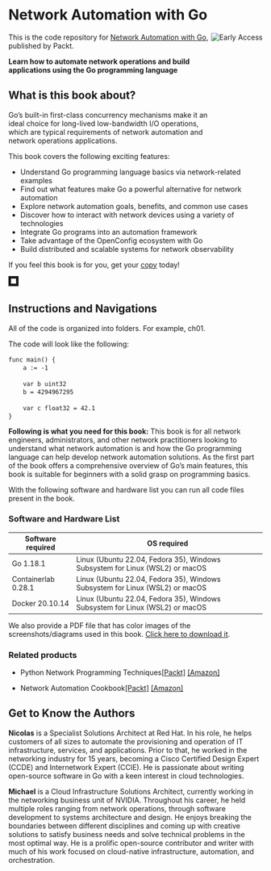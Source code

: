 # Network Automation with Go

<a href="https://www.packtpub.com/product/network-automation-with-go/9781800560925?utm_source=github&utm_medium=repository&utm_campaign=9781800560925"><img src="https://static.packt-cdn.com/products/9781800560925/cover/smaller" alt="Early Access" height="256px" align="right"></a>

This is the code repository for [Network Automation with Go](https://www.packtpub.com/product/network-automation-with-go/9781800560925?utm_source=github&utm_medium=repository&utm_campaign=9781800560925), published by Packt.

**Learn how to automate network operations and build applications using the Go programming language**

## What is this book about?
Go’s built-in first-class concurrency mechanisms make it an ideal choice for long-lived low-bandwidth I/O operations, which are typical requirements of network automation and network operations applications.

This book covers the following exciting features:
* Understand Go programming language basics via network-related examples
* Find out what features make Go a powerful alternative for network automation
* Explore network automation goals, benefits, and common use cases
* Discover how to interact with network devices using a variety of technologies
* Integrate Go programs into an automation framework
* Take advantage of the OpenConfig ecosystem with Go
* Build distributed and scalable systems for network observability

If you feel this book is for you, get your [copy](https://www.amazon.com/dp/1800560923) today!

<a href="https://www.packtpub.com/?utm_source=github&utm_medium=banner&utm_campaign=GitHubBanner"><img src="https://raw.githubusercontent.com/PacktPublishing/GitHub/master/GitHub.png" 
alt="https://www.packtpub.com/" border="5" /></a>

## Instructions and Navigations
All of the code is organized into folders. For example, ch01.

The code will look like the following:
```
func main() {     
    a := -1     
    
    var b uint32     
    b = 4294967295     
    
    var c float32 = 42.1
}
```

**Following is what you need for this book:**
This book is for all network engineers, administrators, and other network practitioners looking to understand what network automation is and how the Go programming language can help develop network automation solutions. As the first part of the book offers a comprehensive overview of Go’s main features, this book is suitable for beginners with a solid grasp on programming basics.

With the following software and hardware list you can run all code files present in the book.
### Software and Hardware List
| Software required | OS required |
| ------------------------------------ | ----------------------------------- |
| Go 1.18.1 | Linux (Ubuntu 22.04, Fedora 35), Windows Subsystem for Linux (WSL2) or macOS |
| Containerlab 0.28.1 | Linux (Ubuntu 22.04, Fedora 35), Windows Subsystem for Linux (WSL2) or macOS |
| Docker 20.10.14 | Linux (Ubuntu 22.04, Fedora 35), Windows Subsystem for Linux (WSL2) or macOS |


We also provide a PDF file that has color images of the screenshots/diagrams used in this book. [Click here to download it](https://packt.link/hOgov).

### Related products
*  Python Network Programming Techniques[[Packt]](https://www.packtpub.com/product/python-network-programming-techniques/9781838646639?utm_source=github&utm_medium=repository&utm_campaign=9781838646639) [[Amazon]](https://www.amazon.com/dp/1838646639)

*  Network Automation Cookbook[[Packt]](https://www.packtpub.com/product/network-automation-cookbook/9781789956481?utm_source=github&utm_medium=repository&utm_campaign=9781789956481) [[Amazon]](https://www.amazon.com/dp/178995648X)

## Get to Know the Authors
**Nicolas**
is a Specialist Solutions Architect at Red Hat. In his role, he helps customers of all sizes to automate the provisioning and operation of IT infrastructure, services, and applications. Prior to that, he worked in the networking industry for 15 years, becoming a Cisco Certified Design Expert (CCDE) and Internetwork Expert (CCIE). He is passionate about writing open-source software in Go with a keen interest in cloud technologies.


**Michael**
is a Cloud Infrastructure Solutions Architect, currently working in the networking business unit of NVIDIA. Throughout his career, he held multiple roles ranging from network operations, through software development to systems architecture and design. He enjoys breaking the boundaries between different disciplines and coming up with creative solutions to satisfy business needs and solve technical problems in the most optimal way. He is a prolific open-source contributor and writer with much of his work focused on cloud-native infrastructure, automation, and orchestration.
